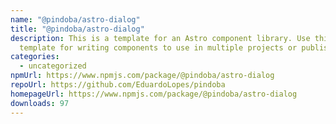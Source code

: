 ```yaml
---
name: "@pindoba/astro-dialog"
title: "@pindoba/astro-dialog"
description: This is a template for an Astro component library. Use this
  template for writing components to use in multiple projects or publish to NPM.
categories:
  - uncategorized
npmUrl: https://www.npmjs.com/package/@pindoba/astro-dialog
repoUrl: https://github.com/EduardoLopes/pindoba
homepageUrl: https://www.npmjs.com/package/@pindoba/astro-dialog
downloads: 97
---
```


